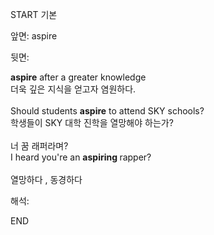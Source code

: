 START
기본

앞면:
aspire


뒷면:
<div><strong>aspire</strong> after a greater knowledge </div><div><div>더욱 깊은 지식을 얻고자 염원하다.</div></div><div><br></div><div><div>Should students <strong>aspire</strong> to attend SKY schools? </div><div><div>학생들이 SKY 대학 진학을 열망해야 하는가?</div></div></div><div><br></div><div><div><div>너 꿈 래퍼라며?</div></div><div><div>I heard you're an <b>aspiring </b>rapper?</div></div></div><div><br></div><div>열망하다 , 동경하다</div>


해석:

END